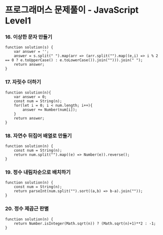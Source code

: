 # 프로그래머스 문제풀이 - JavaScript Level1
### 16. 이상한 문자 만들기
    function solution(s) {
        var answer = '';
        answer = s.split(" ").map(arr => (arr.split("").map((e,i) => i % 2 == 0 ? e.toUpperCase() : e.toLowerCase()).join(""))).join(" ");
        return answer;
    }
    
### 17. 자릿수 더하기
    function solution(n){
        var answer = 0;
        const num = String(n);
        for(let i = 0; i < num.length; i++){
            answer += Number(num[i]);
        }
        return answer;
    }

### 18. 자연수 뒤집어 배열로 만들기
    function solution(n) {
        const num = String(n);
        return num.split("").map((e) => Number(e)).reverse();
    }

### 19. 정수 내림차순으로 배치하기
    function solution(n) {
        const num = String(n);
        return parseInt(num.split("").sort((a,b) => b-a).join(""));
    }
### 20. 정수 제곱근 판별
    function solution(n) {
        return Number.isInteger(Math.sqrt(n)) ? (Math.sqrt(n)+1)**2 : -1;
    }
